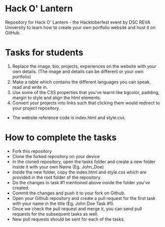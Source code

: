 # Hack O' Lantern
Repository for Hack O' Lantern - the Hacktoberfest event by DSC REVA University to learn how to create your own portfolio website and host it on GitHub. 



# Tasks for students

1. Replace the image, bio, projects, experiences on the website with your own details. (The image and details can be different or your own portfolio)
2. Make a table which contains the different languages you can speak, read and write in. 
3. Use some of the CSS properties that you've learnt like bgcolor, padding, margin to style and align the html elements.
4. Convert your projects into links such that clicking them would redirect to your project repository.


* The website reference code is index.html and style.css. 

# How to complete the tasks

* Fork this repository
* Clone the forked repository on your device
* In the cloned repository, open the tasks folder and create a new folder inside it with your own Name (Eg. John_Doe)
* Inside the new folder, copy the index.html and style.css which are provided in the root folder of the repository.
* Do the changes in task #1 mentioned above inside the folder you've created. 
* Commit the changes and push it to your fork on Github. 
* Open your Github repository and create a pull request for the first task with your name in the title (Eg. John Doe Task #1).
* Once we check the pull request and merge it, you can send pull requests for the subsequent tasks as well. 
* New pull requests should be sent for each of the tasks. 
